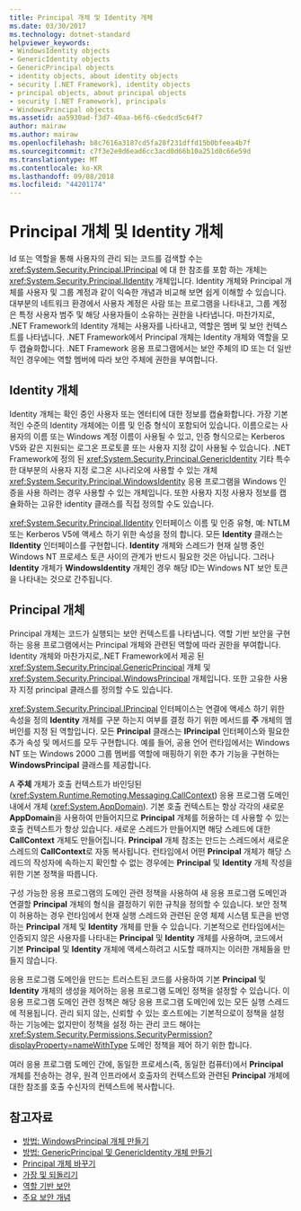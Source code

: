 ```yaml
---
title: Principal 개체 및 Identity 개체
ms.date: 03/30/2017
ms.technology: dotnet-standard
helpviewer_keywords:
- WindowsIdentity objects
- GenericIdentity objects
- GenericPrincipal objects
- identity objects, about identity objects
- security [.NET Framework], identity objects
- principal objects, about principal objects
- security [.NET Framework], principals
- WindowsPrincipal objects
ms.assetid: aa5930ad-f3d7-40aa-b6f6-c6edcd5c64f7
author: mairaw
ms.author: mairaw
ms.openlocfilehash: b8c7616a3187cd5fa28f231dffd15b0bfeea4b7f
ms.sourcegitcommit: c7f3e2e9d6ead6cc3acd0d66b10a251d0c66e59d
ms.translationtype: MT
ms.contentlocale: ko-KR
ms.lasthandoff: 09/08/2018
ms.locfileid: "44201174"
---
```

# <a name="principal-and-identity-objects"></a>Principal 개체 및 Identity 개체
Id 또는 역할을 통해 사용자의 관리 되는 코드를 검색할 수는 <xref:System.Security.Principal.IPrincipal> 에 대 한 참조를 포함 하는 개체는 <xref:System.Security.Principal.IIdentity> 개체입니다. Identity 개체와 Principal 개체를 사용자 및 그룹 계정과 같이 익숙한 개념과 비교해 보면 쉽게 이해할 수 있습니다. 대부분의 네트워크 환경에서 사용자 계정은 사람 또는 프로그램을 나타내고, 그룹 계정은 특정 사용자 범주 및 해당 사용자들이 소유하는 권한을 나타냅니다. 마찬가지로, .NET Framework의 Identity 개체는 사용자를 나타내고, 역할은 멤버 및 보안 컨텍스트를 나타냅니다. .NET Framework에서 Principal 개체는 Identity 개체와 역할을 모두 캡슐화합니다. .NET Framework 응용 프로그램에서는 보안 주체의 ID 또는 더 일반적인 경우에는 역할 멤버에 따라 보안 주체에 권한을 부여합니다.  
  
## <a name="identity-objects"></a>Identity 개체  
 Identity 개체는 확인 중인 사용자 또는 엔터티에 대한 정보를 캡슐화합니다. 가장 기본적인 수준의 Identity 개체에는 이름 및 인증 형식이 포함되어 있습니다. 이름으로는 사용자의 이름 또는 Windows 계정 이름이 사용될 수 있고, 인증 형식으로는 Kerberos V5와 같은 지원되는 로그온 프로토콜 또는 사용자 지정 값이 사용될 수 있습니다. .NET Framework에 정의 된 <xref:System.Security.Principal.GenericIdentity> 기타 특수 한 대부분의 사용자 지정 로그온 시나리오에 사용할 수 있는 개체 <xref:System.Security.Principal.WindowsIdentity> 응용 프로그램을 Windows 인증을 사용 하려는 경우 사용할 수 있는 개체입니다. 또한 사용자 지정 사용자 정보를 캡슐화하는 고유한 identity 클래스를 직접 정의할 수도 있습니다.  
  
 <xref:System.Security.Principal.IIdentity> 인터페이스 이름 및 인증 유형, 예: NTLM 또는 Kerberos V5에 액세스 하기 위한 속성을 정의 합니다. 모든 **Identity** 클래스는 **IIdentity** 인터페이스를 구현합니다. **Identity** 개체와 스레드가 현재 실행 중인 Windows NT 프로세스 토큰 사이의 관계가 반드시 필요한 것은 아닙니다. 그러나 **Identity** 개체가 **WindowsIdentity** 개체인 경우 해당 ID는 Windows NT 보안 토큰을 나타내는 것으로 간주됩니다.  
  
## <a name="principal-objects"></a>Principal 개체  
 Principal 개체는 코드가 실행되는 보안 컨텍스트를 나타냅니다. 역할 기반 보안을 구현하는 응용 프로그램에서는 Principal 개체와 관련된 역할에 따라 권한을 부여합니다. Identity 개체와 마찬가지로,.NET Framework에서 제공 된 <xref:System.Security.Principal.GenericPrincipal> 개체 및 <xref:System.Security.Principal.WindowsPrincipal> 개체입니다. 또한 고유한 사용자 지정 principal 클래스를 정의할 수도 있습니다.  
  
 <xref:System.Security.Principal.IPrincipal> 인터페이스는 연결에 액세스 하기 위한 속성을 정의 **Identity** 개체를 구분 하는지 여부를 결정 하기 위한 메서드를 **주** 개체의 멤버인를 지정 된 역할입니다. 모든 **Principal** 클래스는 **IPrincipal** 인터페이스와 필요한 추가 속성 및 메서드를 모두 구현합니다. 예를 들어, 공용 언어 런타임에서는 Windows NT 또는 Windows 2000 그룹 멤버를 역할에 매핑하기 위한 추가 기능을 구현하는 **WindowsPrincipal** 클래스를 제공합니다.  
  
 A **주체** 개체가 호출 컨텍스트가 바인딩된 (<xref:System.Runtime.Remoting.Messaging.CallContext>) 응용 프로그램 도메인 내에서 개체 (<xref:System.AppDomain>). 기본 호출 컨텍스트는 항상 각각의 새로운 **AppDomain**을 사용하여 만들어지므로 **Principal** 개체를 허용하는 데 사용할 수 있는 호출 컨텍스트가 항상 있습니다. 새로운 스레드가 만들어지면 해당 스레드에 대한 **CallContext** 개체도 만들어집니다. **Principal** 개체 참조는 만드는 스레드에서 새로운 스레드의 **CallContext**로 자동 복사됩니다. 런타임에서 어떤 **Principal** 개체가 해당 스레드의 작성자에 속하는지 확인할 수 없는 경우에는 **Principal** 및 **Identity** 개체 작성을 위한 기본 정책을 따릅니다.  
  
 구성 가능한 응용 프로그램의 도메인 관련 정책을 사용하여 새 응용 프로그램 도메인과 연결할 **Principal** 개체의 형식을 결정하기 위한 규칙을 정의할 수 있습니다. 보안 정책이 허용하는 경우 런타임에서 현재 실행 스레드와 관련된 운영 체제 시스템 토큰을 반영하는 **Principal** 개체 및 **Identity** 개체를 만들 수 있습니다. 기본적으로 런타임에서는 인증되지 않은 사용자를 나타내는 **Principal** 및 **Identity** 개체를 사용하며, 코드에서 기본 **Principal** 및 **Identity** 개체에 액세스하려고 시도할 때까지는 이러한 개체들을 만들지 않습니다.  
  
 응용 프로그램 도메인을 만드는 트러스트된 코드를 사용하여 기본 **Principal** 및 **Identity** 개체의 생성을 제어하는 응용 프로그램 도메인 정책을 설정할 수 있습니다. 이 응용 프로그램 도메인 관련 정책은 해당 응용 프로그램 도메인에 있는 모든 실행 스레드에 적용됩니다. 관리 되지 않는, 신뢰할 수 있는 호스트에는 기본적으로이 정책을 설정 하는 기능에는 없지만이 정책을 설정 하는 관리 코드 해야는 <xref:System.Security.Permissions.SecurityPermission?displayProperty=nameWithType> 도메인 정책을 제어 하기 위한 합니다.  
  
 여러 응용 프로그램 도메인 간에, 동일한 프로세스(즉, 동일한 컴퓨터)에서 **Principal** 개체를 전송하는 경우, 원격 인프라에서 호출자의 컨텍스트와 관련된 **Principal** 개체에 대한 참조를 호출 수신자의 컨텍스트에 복사합니다.  
  
## <a name="see-also"></a>참고자료

- [방법: WindowsPrincipal 개체 만들기](../../../docs/standard/security/how-to-create-a-windowsprincipal-object.md)  
- [방법: GenericPrincipal 및 GenericIdentity 개체 만들기](../../../docs/standard/security/how-to-create-genericprincipal-and-genericidentity-objects.md)  
- [Principal 개체 바꾸기](../../../docs/standard/security/replacing-a-principal-object.md)  
- [가장 및 되돌리기](../../../docs/standard/security/impersonating-and-reverting.md)  
- [역할 기반 보안](../../../docs/standard/security/role-based-security.md)  
- [주요 보안 개념](../../../docs/standard/security/key-security-concepts.md)
